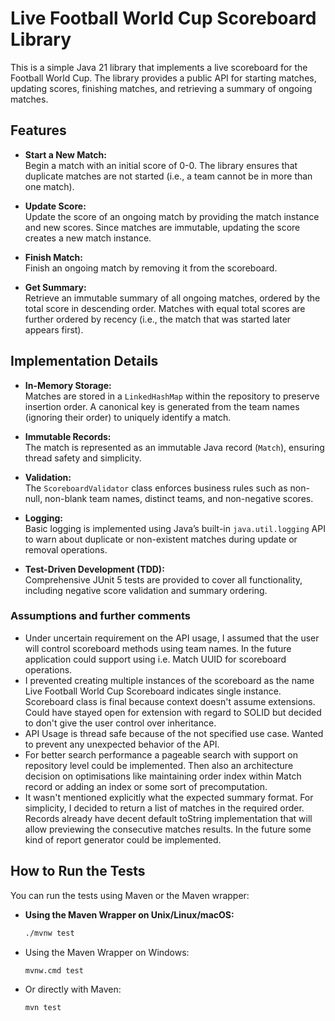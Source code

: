 # Live Football World Cup Scoreboard Library

This is a simple Java 21 library that implements a live scoreboard for the Football World Cup. The library provides a
public API for starting matches, updating scores, finishing matches, and retrieving a summary of ongoing matches.

## Features

- **Start a New Match:**  
  Begin a match with an initial score of 0-0. The library ensures that duplicate matches are not started (i.e., a team
  cannot be in more than one match).

- **Update Score:**  
  Update the score of an ongoing match by providing the match instance and new scores. Since matches are immutable,
  updating the score creates a new match instance.

- **Finish Match:**  
  Finish an ongoing match by removing it from the scoreboard.

- **Get Summary:**  
  Retrieve an immutable summary of all ongoing matches, ordered by the total score in descending order. Matches with
  equal total scores are further ordered by recency (i.e., the match that was started later appears first).

## Implementation Details

- **In-Memory Storage:**  
  Matches are stored in a `LinkedHashMap` within the repository to preserve insertion order. A canonical key is
  generated from the team names (ignoring their order) to uniquely identify a match.

- **Immutable Records:**  
  The match is represented as an immutable Java record (`Match`), ensuring thread safety and simplicity.

- **Validation:**  
  The `ScoreboardValidator` class enforces business rules such as non-null, non-blank team names, distinct teams, and
  non-negative scores.

- **Logging:**  
  Basic logging is implemented using Java’s built-in `java.util.logging` API to warn about duplicate or non-existent
  matches during update or removal operations.

- **Test-Driven Development (TDD):**  
  Comprehensive JUnit 5 tests are provided to cover all functionality, including negative score validation and summary
  ordering.

### Assumptions and further comments

- Under uncertain requirement on the API usage, I assumed that the user will control scoreboard methods using team
  names. In the future application could support using i.e. Match UUID for scoreboard operations.
- I prevented creating multiple instances of the scoreboard as the name Live Football World Cup Scoreboard indicates
  single instance. Scoreboard class is final because context doesn't assume extensions. Could have stayed open for
  extension with regard to SOLID but decided to don't give the user control over inheritance.
- API Usage is thread safe because of the not specified use case. Wanted to prevent any unexpected behavior of the API.
- For better search performance a pageable search with support on repository level could be implemented. Then also an
  architecture decision on optimisations like maintaining order index within Match record or adding an index or some
  sort of precomputation.
- It wasn't mentioned explicitly what the expected summary format. For simplicity, I decided to return a list of matches
  in the required order. Records already have decent default toString implementation that will allow previewing the
  consecutive matches results. In the future some kind of report generator could be implemented.

## How to Run the Tests

You can run the tests using Maven or the Maven wrapper:

- **Using the Maven Wrapper on Unix/Linux/macOS:**
  ```bash
  ./mvnw test
- Using the Maven Wrapper on Windows:
  ```bash
  mvnw.cmd test
- Or directly with Maven:
  ```bash
  mvn test